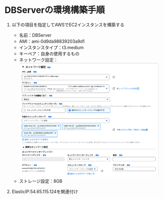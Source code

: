 # DBServerの環境構築手順
1. 以下の項目を指定してAWSでEC2インスタンスを構築する
    * 名前：DBServer
    * AMI：ami-0d9da98839203a9d1
    * インスタンスタイプ：t3.medium
    * キーペア：自身の使用するもの
    * ネットワーク設定：
    ![alt text](image.png)
    * ストレージ設定：8GB

2. ElasticIP:54.65.115.124を関連付け
